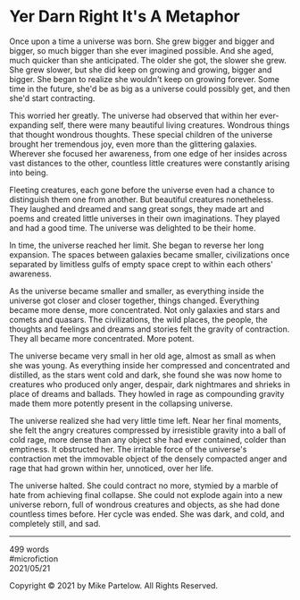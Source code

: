 # Yer Darn Right It's A Metaphor

Once upon a time a universe was born. She grew bigger and bigger and bigger, so much bigger than she ever imagined possible. And she aged, much quicker than she anticipated. The older she got, the slower she grew. She grew slower, but she did keep on growing and growing, bigger and bigger. She began to realize she wouldn't keep on growing forever. Some time in the future, she'd be as big as a universe could possibly get, and then she'd start contracting.

This worried her greatly. The universe had observed that within her ever-expanding self, there were many beautiful living creatures. Wondrous things that thought wondrous thoughts. These special children of the universe brought her tremendous joy, even more than the glittering galaxies. Wherever she focused her awareness, from one edge of her insides across vast distances to the other, countless little creatures were constantly arising into being. 

Fleeting creatures, each gone before the universe even had a chance to distinguish them one from another. But beautiful creatures nonetheless. They laughed and dreamed and sang great songs, they made art and poems and created little universes in their own imaginations. They played and had a good time. The universe was delighted to be their home.

In time, the universe reached her limit. She began to reverse her long expansion. The spaces between galaxies became smaller, civilizations once separated by limitless gulfs of empty space crept to within each others' awareness.

As the universe became smaller and smaller, as everything inside the universe got closer and closer together, things changed. Everything became more dense, more concentrated. Not only galaxies and stars and comets and quasars. The civilizations, the wild places, the people, the thoughts and feelings and dreams and stories felt the gravity of contraction. They all became more concentrated. More potent.

The universe became very small in her old age, almost as small as when she was young. As everything inside her compressed and concentrated and distilled, as the stars went cold and dark, she found she was now home to creatures who produced only anger, despair, dark nightmares and shrieks in place of dreams and ballads. They howled in rage as compounding gravity made them more potently present in the collapsing universe.

The universe realized she had very little time left. Near her final moments, she felt the angry creatures compressed by irresistible gravity into a ball of cold rage, more dense than any object she had ever contained, colder than emptiness. It obstructed her. The irritable force of the universe's contraction met the immovable object of the densely compacted anger and rage that had grown within her, unnoticed, over her life.

The universe halted. She could contract no more, stymied by a marble of hate from achieving final collapse. She could not explode again into a new universe reborn, full of wondrous creatures and objects, as she had done countless times before. Her cycle was ended. She was dark, and cold, and completely still, and sad.

---

499 words  
#microfiction  
2021/05/21  

Copyright © 2021 by Mike Partelow. All Rights Reserved.  